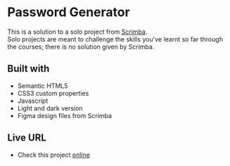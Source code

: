 # Password Generator

This is a solution to a solo project from [Scrimba](https://www.scrimba.com).<br/>
Solo projects are meant to challenge the skills you've learnt so far through the courses; there is no solution given by Scrimba.

## Built with

- Semantic HTML5
- CSS3 custom properties
- Javascript
- Light and dark version
- Figma design files from Scrimba

## Live URL

- Check this project [online](#)
 
